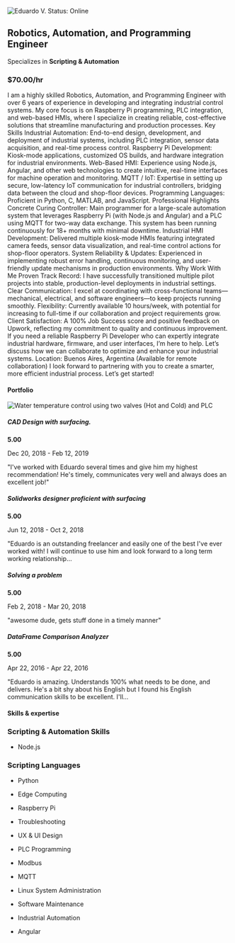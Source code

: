 ![Eduardo V.](https://www.upwork.com/profile-portraits/c1xrCxthvCID9hA1q0fKfEsUJD8yl5EbozyAhJMKEs2BuDL9FClvMrNGExHK5E1B23) Status: Online

## Robotics, Automation, and Programming Engineer

Specializes in **Scripting & Automation**

### $70.00/hr

I am a highly skilled Robotics, Automation, and Programming Engineer with over 6 years of experience in developing and integrating industrial control systems. My core focus is on Raspberry Pi programming, PLC integration, and web-based HMIs, where I specialize in creating reliable, cost-effective solutions that streamline manufacturing and production processes. Key Skills Industrial Automation: End-to-end design, development, and deployment of industrial systems, including PLC integration, sensor data acquisition, and real-time process control. Raspberry Pi Development: Kiosk-mode applications, customized OS builds, and hardware integration for industrial environments. Web-Based HMI: Experience using Node.js, Angular, and other web technologies to create intuitive, real-time interfaces for machine operation and monitoring. MQTT / IoT: Expertise in setting up secure, low-latency IoT communication for industrial controllers, bridging data between the cloud and shop-floor devices. Programming Languages: Proficient in Python, C, MATLAB, and JavaScript. Professional Highlights Concrete Curing Controller: Main programmer for a large-scale automation system that leverages Raspberry Pi (with Node.js and Angular) and a PLC using MQTT for two-way data exchange. This system has been running continuously for 18+ months with minimal downtime. Industrial HMI Development: Delivered multiple kiosk-mode HMIs featuring integrated camera feeds, sensor data visualization, and real-time control actions for shop-floor operators. System Reliability & Updates: Experienced in implementing robust error handling, continuous monitoring, and user-friendly update mechanisms in production environments. Why Work With Me Proven Track Record: I have successfully transitioned multiple pilot projects into stable, production-level deployments in industrial settings. Clear Communication: I excel at coordinating with cross-functional teams—mechanical, electrical, and software engineers—to keep projects running smoothly. Flexibility: Currently available 10 hours/week, with potential for increasing to full-time if our collaboration and project requirements grow. Client Satisfaction: A 100% Job Success score and positive feedback on Upwork, reflecting my commitment to quality and continuous improvement. If you need a reliable Raspberry Pi Developer who can expertly integrate industrial hardware, firmware, and user interfaces, I’m here to help. Let’s discuss how we can collaborate to optimize and enhance your industrial systems. Location: Buenos Aires, Argentina (Available for remote collaboration) I look forward to partnering with you to create a smarter, more efficient industrial process. Let’s get started!

#### Portfolio

![Water temperature control using two valves (Hot and Cold) and PLC](moz-extension://e18e0b1f-565a-49bd-a954-7c306a1a25cc/att/download/portfolio/persons/uid/710498496089833472/profile/projects/files/ccbc6548-6e3f-4da1-990d-e5c251272a23)

##### CAD Design with surfacing.

**5.00**

Dec 20, 2018 - Feb 12, 2019

"I've worked with Eduardo several times and give him my highest recommendation! He's timely, communicates very well and always does an excellent job!"

##### Solidworks designer proficient with surfacing

**5.00**

Jun 12, 2018 - Oct 2, 2018

"Eduardo is an outstanding freelancer and easily one of the best I've ever worked with! I will continue to use him and look forward to a long term working relationship…

##### Solving a problem

**5.00**

Feb 2, 2018 - Mar 20, 2018

"awesome dude, gets stuff done in a timely manner"

##### DataFrame Comparison Analyzer

**5.00**

Apr 22, 2016 - Apr 22, 2016

"Eduardo is amazing. Understands 100% what needs to be done, and delivers. He's a bit shy about his English but I found his English communication skills to be excellent. I'll…

#### Skills & expertise

### Scripting & Automation Skills

-   Node.js

### Scripting Languages

-   Python

-   Edge Computing
-   Raspberry Pi
-   Troubleshooting
-   UX & UI Design
-   PLC Programming
-   Modbus
-   MQTT
-   Linux System Administration
-   Software Maintenance
-   Industrial Automation
-   Angular